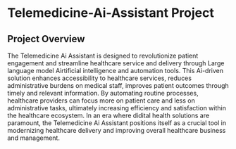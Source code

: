 # Telemedicine-Ai-Assistant Project

## Project Overview
The Telemedicine Ai Assistant is designed to revolutionize patient engagement and streamline healthcare service and delivery through Large language model Airtificial intelligence and automation tools.
This Ai-driven solution enhances accessibility to healthcare services, reduces administrative burdens on medical staff, improves patient outcomes through timely and relevant information. By automating routine processes, healthcare providers can focus more on patient care and less on administrative tasks, ultimately increasing efficiency and satisfaction within the healthcare ecosystem. In an era where didital health solutions are paramount, the Telemedicine Ai Assistant positions itself as a crucial tool in modernizing healthcare delivery and improving overall healthcare business and management.
